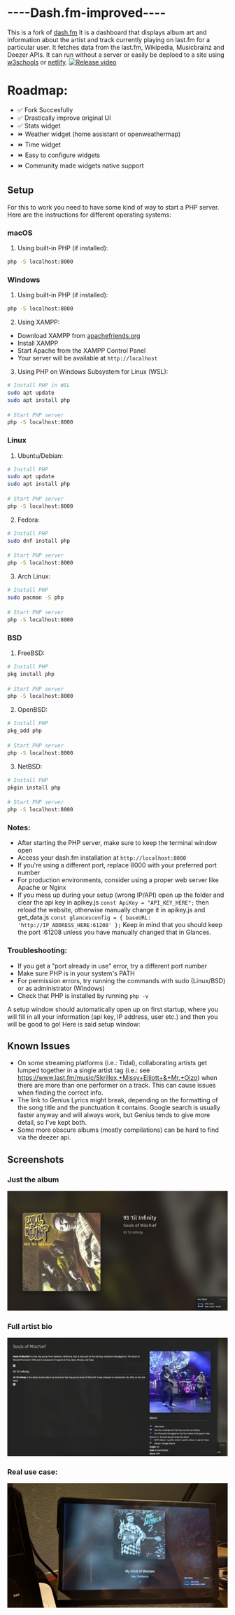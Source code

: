 # ----Dash.fm-improved----
This is a fork of [dash.fm](https://github.com/peterdconradie/dash.fm) It is a dashboard that displays album art and information about the artist and track currently playing on last.fm for a particular user. It fetches data from the last.fm, Wikipedia, Musicbrainz and Deezer APIs. It can run without a server or easily be deploed to a site using [w3schools](https://www.w3schools.com/spaces/) or [netlify](https://netlify.com).
[![Release video](https://img.youtube.com/vi/U_x5WpvVOz4/0.jpg)](https://www.youtube.com/watch?v=U_x5WpvVOz4)

# Roadmap:

* ✅ Fork Succesfully
* ✅ Drastically improve original UI
* ✅ Stats widget
* ⏩️ Weather widget (home assistant or openweathermap)
* ⏩️ Time widget
* ⏩️ Easy to configure widgets
* ⏩️ Community made widgets native support


## Setup

For this to work you need to have some kind of way to start a PHP server. Here are the instructions for different operating systems:

### macOS

1. Using built-in PHP (if installed):
```bash
php -S localhost:8000
```

### Windows

1. Using built-in PHP (if installed):
```cmd
php -S localhost:8000
```

2. Using XAMPP:
- Download XAMPP from [apachefriends.org](https://www.apachefriends.org)
- Install XAMPP
- Start Apache from the XAMPP Control Panel
- Your server will be available at `http://localhost`

3. Using PHP on Windows Subsystem for Linux (WSL):
```bash
# Install PHP in WSL
sudo apt update
sudo apt install php

# Start PHP server
php -S localhost:8000
```

### Linux

1. Ubuntu/Debian:
```bash
# Install PHP
sudo apt update
sudo apt install php

# Start PHP server
php -S localhost:8000
```

2. Fedora:
```bash
# Install PHP
sudo dnf install php

# Start PHP server
php -S localhost:8000
```

3. Arch Linux:
```bash
# Install PHP
sudo pacman -S php

# Start PHP server
php -S localhost:8000
```

### BSD

1. FreeBSD:
```bash
# Install PHP
pkg install php

# Start PHP server
php -S localhost:8000
```

2. OpenBSD:
```bash
# Install PHP
pkg_add php

# Start PHP server
php -S localhost:8000
```

3. NetBSD:
```bash
# Install PHP
pkgin install php

# Start PHP server
php -S localhost:8000
```

### Notes:
- After starting the PHP server, make sure to keep the terminal window open
- Access your dash.fm installation at `http://localhost:8000`
- If you're using a different port, replace 8000 with your preferred port number
- For production environments, consider using a proper web server like Apache or Nginx
- If you mess up during your setup (wrong IP/API) open up the folder and clear the api key in apikey.js ```const ApiKey = "API_KEY_HERE";``` then reload the website, otherwise manually change it in apikey.js and get_data.js ```const glancesconfig = {
    baseURL: 'http://IP_ADDRESS_HERE:61208'
};``` Keep in mind that you should keep the port :61208 unless you have manually changed that in Glances.


### Troubleshooting:
- If you get a "port already in use" error, try a different port number
- Make sure PHP is in your system's PATH
- For permission errors, try running the commands with sudo (Linux/BSD) or as administrator (Windows)
- Check that PHP is installed by running `php -v`

A setup window should automatically open up on first startup, where you will fill in all your information (api key, IP address, user etc.) and then you will be good to go!
Here is said setup window:


## Known Issues
* On some streaming platforms (i.e.: Tidal), collaborating artists get lumped together in a single artist tag (i.e.: see https://www.last.fm/music/Skrillex,+Missy+Elliott+&+Mr.+Oizo) when there are more than one performer on a track. This can cause issues when finding the correct info.
* The link to Genius Lyrics might break, depending on the formatting of the song title and the punctuation it contains. Google search is usually faster anyway and will always work, but Genius tends to give more detail, so I've kept both. 
* Some more obscure albums (mostly compilations) can be hard to find via the deezer api.


## Screenshots
### Just the album
![No detail](https://github.com/boreddevhq/dash.fm-improved/blob/main/screens/no_detail_view.png)



### Full artist bio
![Full artist bio](https://github.com/boreddevhq/dash.fm-improved/blob/main/screens/full_bio.png)

### Real use case:
![No detail](https://github.com/boreddevhq/dash.fm-improved/blob/main/screens/reallife.jpg)
